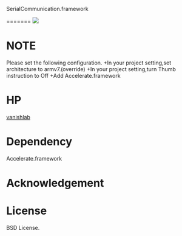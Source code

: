 SerialCommunication.framework

=======
![](http://vanishlab.web.fc2.com/vanishlab/OSS_files/chip.png)

NOTE
=======
Please set the following configuration.
+In your project setting,set architecture to armv7.(override)
+In your project setting,turn Thumb instruction to Off
+Add Accelerate.framework

HP
=======
[vanishlab]

Dependency
=======
Accelerate.framework
 
Acknowledgement
=======

License
=======
BSD License.


[PiPic]: http://www.facebook.com/apps/application.php?id=168715359851028
[vanishlab]: http://vanishlab.web.fc2.com/
[BSD License]: http://www.opensource.org/licenses/bsd-license.php

